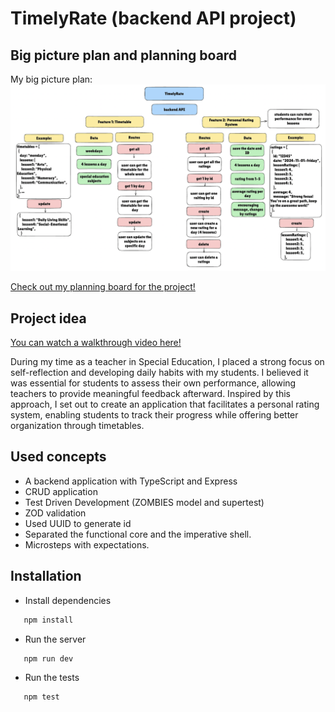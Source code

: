 # TimelyRate (backend API project)

## Big picture plan and planning board

My big picture plan:
<img src="/Screenshot 2024-11-03 at 17.18.54.png" alt="Big Picture Plan">

<a href="https://github.com/users/Apozsgai97/projects/4"> Check out my planning board for the project!</a>

## Project idea

<a href="https://www.youtube.com/watch?v=Dfia2RSpTlI"> You can watch a walkthrough video here! </a>

During my time as a teacher in Special Education, I placed a strong focus on self-reflection and developing daily habits with my students. I believed it was essential for students to assess their own performance, allowing teachers to provide meaningful feedback afterward. Inspired by this approach, I set out to create an application that facilitates a personal rating system, enabling students to track their progress while offering better organization through timetables. 

## Used concepts

* A backend application with TypeScript and Express
* CRUD application
* Test Driven Development (ZOMBIES model and supertest)
* ZOD validation
* Used UUID to generate id
* Separated the functional core and the imperative shell.
* Microsteps with expectations.

## Installation 

* Install dependencies 
```bash
   npm install
   ```
* Run the server
```bash
   npm run dev
   ```
* Run the tests 
```bash
   npm test
   ```